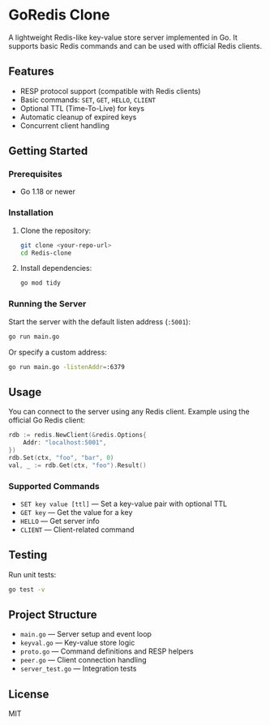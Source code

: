 # GoRedis Clone

A lightweight Redis-like key-value store server implemented in Go. It supports basic Redis commands and can be used with official Redis clients.

## Features
- RESP protocol support (compatible with Redis clients)
- Basic commands: `SET`, `GET`, `HELLO`, `CLIENT`
- Optional TTL (Time-To-Live) for keys
- Automatic cleanup of expired keys
- Concurrent client handling

## Getting Started

### Prerequisites
- Go 1.18 or newer

### Installation
1. Clone the repository:
   ```sh
   git clone <your-repo-url>
   cd Redis-clone
   ```
2. Install dependencies:
   ```sh
   go mod tidy
   ```

### Running the Server
Start the server with the default listen address (`:5001`):
```sh
go run main.go
```
Or specify a custom address:
```sh
go run main.go -listenAddr=:6379
```

## Usage
You can connect to the server using any Redis client. Example using the official Go Redis client:
```go
rdb := redis.NewClient(&redis.Options{
    Addr: "localhost:5001",
})
rdb.Set(ctx, "foo", "bar", 0)
val, _ := rdb.Get(ctx, "foo").Result()
```

### Supported Commands
- `SET key value [ttl]` — Set a key-value pair with optional TTL
- `GET key` — Get the value for a key
- `HELLO` — Get server info
- `CLIENT` — Client-related command

## Testing
Run unit tests:
```sh
go test -v
```

## Project Structure
- `main.go` — Server setup and event loop
- `keyval.go` — Key-value store logic
- `proto.go` — Command definitions and RESP helpers
- `peer.go` — Client connection handling
- `server_test.go` — Integration tests

## License
MIT
